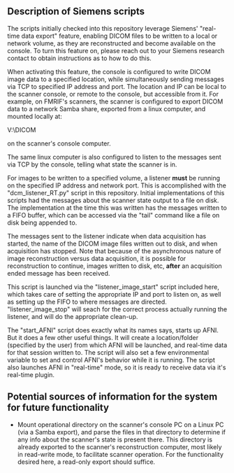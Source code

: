 
## Description of Siemens scripts

The scripts initially checked into this repository leverage Siemens' "real-time
data export" feature, enabling DICOM files to be written to a local or network
volume, as they are reconstructed and become available on the console.  To turn
this feature on, please reach out to your Siemens research contact to obtain
instructions as to how to do this.

When activating this feature, the console is configured to write DICOM image
data to a specified location, while simultaneously sending messages via
TCP to specified IP address and port.  The location and IP can be local to
the scanner console, or remote to the console, but accessible from it.  For
example, on FMRIF's scanners, the scanner is configured to export DICOM data
to a network Samba share, exported from a linux computer, and mounted locally
at:

   V:\DICOM

on the scanner's console computer.

The same linux computer is also configured to listen to the messages sent via
TCP by the console, telling what state the scanner is in.

For images to be written to a specified volume, a listener **must** be running
on the specified IP address and network port.  This is accomplished with the
"dcm_listener_RT.py" script in this repository. Initial implementations of this
scripts had the messages about the scanner state output to a file on disk.  The
implementation at the time this was written has the messages written to a FIFO
buffer, which can be accessed via the "tail" command like a file on disk being
appended to.

The messages sent to the listener indicate when data acquisition has started,
the name of the DICOM image files written out to disk, and when acquisition has
stopped.  Note that because of the asynchronous nature of image reconstruction
versus data acquisition, it is possible for reconstruction to continue, images
written to disk, etc, **after** an acquisition ended message has been received.

This script is launched via the "listener_image_start" script included here,
which takes care of setting the appropriate IP and port to listen on, as well
as setting up the FIFO to where messages are directed.  "listener_image_stop"
will seach for the correct process actually running the listener, and will do
the appropriate clean-up.

The "start_AFNI" script does exactly what its names says, starts up AFNI. But
it does a few other useful things.  It will create a location/folder (specified
by the user) from which AFNI will be launched, and real-time data for that
session written to.  The script will also set a few environmental variable to
set and control AFNI's behavior while it is running.  The script also launches
AFNI in "real-time" mode, so it is ready to receive data via it's real-time
plugin.



## Potential sources of information for the system for future functionality

- Mount operational directory on the scanner's console PC on a Linux PC (via a
Samba export), and parse the files in that directory to determine if any info
about the scanner's state is present there.  This directory is already exported
to the scanner's reconstruction computer, most likely in read-write mode, to
facilitate scanner operation.  For the functionality desired here, a read-only
export should suffice.

